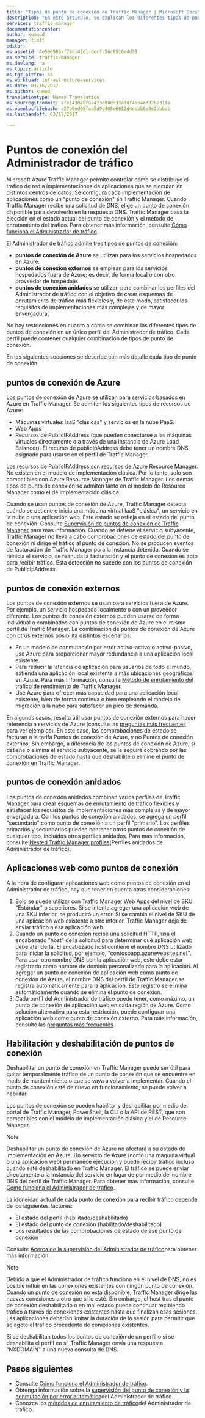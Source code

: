 ```yaml
---
title: "Tipos de punto de conexión de Traffic Manager | Microsoft Docs"
description: "En este artículo, se explican los diferentes tipos de puntos de conexión que pueden utilizarse con el Administrador de tráfico de Azure."
services: traffic-manager
documentationcenter: 
author: kumudd
manager: timlt
editor: 
ms.assetid: 4e506986-f78d-41d1-becf-56c8516e4d21
ms.service: traffic-manager
ms.devlang: na
ms.topic: article
ms.tgt_pltfrm: na
ms.workload: infrastructure-services
ms.date: 03/16/2017
ms.author: kumud
translationtype: Human Translation
ms.sourcegitcommit: afe143848fae473d08dd33a3df4ab4ed92b731fa
ms.openlocfilehash: c27b6ed05faa5d9c408e6812d4ecbb8e0e2bbbab
ms.lasthandoff: 03/17/2017

---
```


# <a name="traffic-manager-endpoints"></a>Puntos de conexión del Administrador de tráfico
Microsoft Azure Traffic Manager permite controlar cómo se distribuye el tráfico de red a implementaciones de aplicaciones que se ejecutan en distintos centros de datos. Se configura cada implementación de aplicaciones como un "punto de conexión" en Traffic Manager. Cuando Traffic Manager recibe una solicitud de DNS, elige un punto de conexión disponible para devolverlo en la respuesta DNS. Traffic Manager basa la elección en el estado actual del punto de conexión y el método de enrutamiento del tráfico. Para obtener más información, consulte [Cómo funciona el Administrador de tráfico](traffic-manager-how-traffic-manager-works.md).

El Administrador de tráfico admite tres tipos de puntos de conexión:

* **puntos de conexión de Azure** se utilizan para los servicios hospedados en Azure.
* **puntos de conexión externos** se emplean para los servicios hospedados fuera de Azure; es decir, de forma local o con otro proveedor de hospedaje.
* **puntos de conexión anidados** se utilizan para combinar los perfiles del Administrador de tráfico con el objetivo de crear esquemas de enrutamiento de tráfico más flexibles y, de este modo, satisfacer los requisitos de implementaciones más complejas y de mayor envergadura.

No hay restricciones en cuanto a cómo se combinan los diferentes tipos de puntos de conexión en un único perfil del Administrador de tráfico. Cada perfil puede contener cualquier combinación de tipos de punto de conexión.

En las siguientes secciones se describe con más detalle cada tipo de punto de conexión.

## <a name="azure-endpoints"></a>puntos de conexión de Azure

Los puntos de conexión de Azure se utilizan para servicios basados en Azure en Traffic Manager. Se admiten los siguientes tipos de recursos de Azure:

* Máquinas virtuales IaaS "clásicas" y servicios en la nube PaaS.
* Web Apps
* Recursos de PublicIPAddress (que pueden conectarse a las máquinas virtuales directamente o a través de una instancia de Azure Load Balancer). El recurso de publicIpAddress debe tener un nombre DNS asignado para usarse en el perfil de Traffic Manager.

Los recursos de PublicIPAddress son recursos de Azure Resource Manager. No existen en el modelo de implementación clásica. Por lo tanto, solo son compatibles con Azure Resource Manager de Traffic Manager. Los demás tipos de punto de conexión se admiten tanto en el modelo de Resource Manager como el de implementación clásica.

Cuando se usan puntos de conexión de Azure, Traffic Manager detecta cuándo se detiene e inicia una máquina virtual IaaS "clásica", un servicio en la nube o una aplicación web. Este estado se refleja en el estado del punto de conexión. Consulte [Supervisión de puntos de conexión de Traffic Manager](traffic-manager-monitoring.md#endpoint-and-profile-status) para más información. Cuando se detiene el servicio subyacente, Traffic Manager no lleva a cabo comprobaciones de estado del punto de conexión ni dirige el tráfico al punto de conexión. No se producen eventos de facturación de Traffic Manager para la instancia detenida. Cuando se reinicia el servicio, se reanuda la facturación y el punto de conexión es apto para recibir tráfico. Esta detección no sucede con los puntos de conexión de PublicIpAddress.

## <a name="external-endpoints"></a>puntos de conexión externos

Los puntos de conexión externos se usan para servicios fuera de Azure. Por ejemplo, un servicio hospedado localmente o con un proveedor diferente. Los puntos de conexión externos pueden usarse de forma individual o combinados con puntos de conexión de Azure en el mismo perfil de Traffic Manager. La combinación de puntos de conexión de Azure con otros externos posibilita distintos escenarios:

* En un modelo de conmutación por error activo-activo o activo-pasivo, use Azure para proporcionar mayor redundancia a una aplicación local existente.
* Para reducir la latencia de aplicación para usuarios de todo el mundo, extienda una aplicación local existente a más ubicaciones geográficas en Azure. Para más información, consulte [Método de enrutamiento del tráfico de rendimiento de Traffic Manager](traffic-manager-routing-methods.md#performance-traffic-routing-method).
* Use Azure para ofrecer más capacidad para una aplicación local existente, bien de forma continua o bien empleando el modelo de migración a la nube para satisfacer un pico de demanda.

En algunos casos, resulta útil usar puntos de conexión externos para hacer referencia a servicios de Azure (consulte las [preguntas más frecuentes](#faq) para ver ejemplos). En este caso, las comprobaciones de estado se facturan a la tarifa Puntos de conexión de Azure, y no Puntos de conexión externos. Sin embargo, a diferencia de los puntos de conexión de Azure, si detiene o elimina el servicio subyacente, se le seguirá cobrando por las comprobaciones de estado hasta que deshabilite o elimine el punto de conexión en Traffic Manager.

## <a name="nested-endpoints"></a>puntos de conexión anidados

Los puntos de conexión anidados combinan varios perfiles de Traffic Manager para crear esquemas de enrutamiento de tráfico flexibles y satisfacer los requisitos de implementaciones más complejas y de mayor envergadura. Con los puntos de conexión anidados, se agrega un perfil "secundario" como punto de conexión a un perfil "primario". Los perfiles primarios y secundarios pueden contener otros puntos de conexión de cualquier tipo, incluidos otros perfiles anidados. Para más información, consulte [Nested Traffic Manager profiles](traffic-manager-nested-profiles.md)(Perfiles anidados de Administrador de tráfico).

## <a name="web-apps-as-endpoints"></a>Aplicaciones web como puntos de conexión

A la hora de configurar aplicaciones web como puntos de conexión en el Administrador de tráfico, hay que tener en cuenta otras consideraciones:

1. Solo se puede utilizar con Traffic Manager Web Apps del nivel de SKU "Estándar" o superiores. Si se intenta agregar una aplicación web de una SKU inferior, se producirá un error. Si se cambia el nivel de SKU de una aplicación web existente a otro inferior, Traffic Manager deja de enviar tráfico a esa aplicación web.
2. Cuando un punto de conexión recibe una solicitud HTTP, usa el encabezado "host" de la solicitud para determinar qué aplicación web debe atenderla. El encabezado host contiene el nombre DNS utilizado para iniciar la solicitud, por ejemplo, "contosoapp.azurewebsites.net". Para usar otro nombre DNS con la aplicación web, este debe estar registrado como nombre de dominio personalizado para la aplicación. Al agregar un punto de conexión de aplicación web como punto de conexión de Azure, el nombre DNS del perfil de Traffic Manager se registra automáticamente para la aplicación. Este registro se elimina automáticamente cuando se elimina el punto de conexión.
3. Cada perfil del Administrador de tráfico puede tener, como máximo, un punto de conexión de aplicación web en cada región de Azure. Como solución alternativa para esta restricción, puede configurar una aplicación web como punto de conexión externo. Para más información, consulte las [preguntas más frecuentes](#faq).

## <a name="enabling-and-disabling-endpoints"></a>Habilitación y deshabilitación de puntos de conexión

Deshabilitar un punto de conexión en Traffic Manager puede ser útil para quitar temporalmente tráfico de un punto de conexión que se encuentre en modo de mantenimiento o que se vaya a volver a implementar. Cuando el punto de conexión esté de nuevo en funcionamiento, se puede volver a habilitar.

Los puntos de conexión se pueden habilitar y deshabilitar por medio del portal de Traffic Manager, PowerShell, la CLI o la API de REST, que son compatibles con el modelo de implementación clásica y el de Resource Manager.

> [!NOTE]
> Deshabilitar un punto de conexión de Azure no afectará a su estado de implementación en Azure. Un servicio de Azure (como una máquina virtual o una aplicación web) permanece ejecución y puede recibir tráfico incluso cuando esté deshabilitado en Traffic Manager. El tráfico se puede enviar directamente a la instancia del servicio en lugar de por medio del nombre DNS del perfil de Traffic Manager. Para obtener más información, consulte [Cómo funciona el Administrador de tráfico](traffic-manager-how-traffic-manager-works.md).

La idoneidad actual de cada punto de conexión para recibir tráfico depende de los siguientes factores:

* El estado del perfil (habilitado/deshabilitado)
* El estado del punto de conexión (habilitado/deshabilitado)
* Los resultados de las comprobaciones de estado de ese punto de conexión

Consulte [Acerca de la supervisión del Administrador de tráfico](traffic-manager-monitoring.md#endpoint-and-profile-status)para obtener más información.

> [!NOTE]
> Debido a que el Administrador de tráfico funciona en el nivel de DNS, no es posible influir en las conexiones existentes con ningún punto de conexión. Cuando un punto de conexión no está disponible, Traffic Manager dirige las nuevas conexiones a otro que sí lo esté. Sin embargo, el host tras el punto de conexión deshabilitado o en mal estado puede continuar recibiendo tráfico a través de conexiones existentes hasta que finalizan esas sesiones. Las aplicaciones deberían limitar la duración de la sesión para permitir que se agote el tráfico procedente de conexiones existentes.

Si se deshabilitan todos los puntos de conexión de un perfil o si se deshabilita el perfil en sí, Traffic Manager envía una respuesta "NXDOMAIN" a una nueva consulta de DNS.


## <a name="next-steps"></a>Pasos siguientes

* Consulte [Cómo funciona el Administrador de tráfico](traffic-manager-how-traffic-manager-works.md).
* Obtenga información sobre la [supervisión del punto de conexión y la conmutación por error automática](traffic-manager-monitoring.md)del Administrador de tráfico.
* Conozca los [métodos de enrutamiento de tráfico](traffic-manager-routing-methods.md)del Administrador de tráfico.


